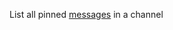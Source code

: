 List all pinned [messages](https://discord.com/developers/docs/resources/channel#message-object) in a channel